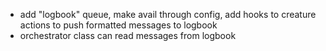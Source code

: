 - add "logbook" queue, make avail through config, add hooks to creature actions to push formatted messages to logbook
- orchestrator class can read messages from logbook
